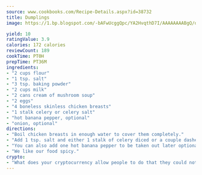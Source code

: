 ```yaml
---
source: www.cookbooks.com/Recipe-Details.aspx?id=38732
title: Dumplings
image: https://1.bp.blogspot.com/-bAFwUcggQpc/YA2HvqthD7I/AAAAAAAABgQ/dGGityjUeSk5WIgvhJroHVt7XYoXF2qygCLcBGAsYHQ/s320/10.png

yield: 10
ratingValue: 3.9
calories: 172 calories
reviewCount: 189
cookTime: PT0H
prepTime: PT36M
ingredients:
- "2 cups flour"
- "1 tsp. salt"
- "3 tsp. baking powder"
- "2 cups milk"
- "2 cans cream of mushroom soup"
- "2 eggs"
- "4 boneless skinless chicken breasts"
- "1 stalk celery or celery salt"
- "hot banana pepper, optional"
- "onion, optional"
directions:
- "Boil chicken breasts in enough water to cover them completely."
- "Add 1 tsp. salt and either 1 stalk of celery diced or a couple dashes of celery salt and a couple slices of onion, diced up optional."
- "You can also add one hot banana pepper to be taken out later optional."
- "We like our food spicy."
crypto:
- "What does your cryptocurrency allow people to do that they could not do otherwise, and how does it help them do existing tasks more quickly or cheaply?"
---
```

